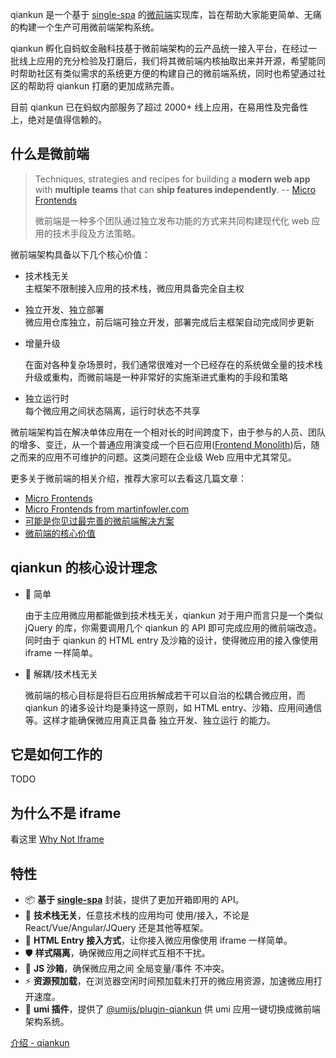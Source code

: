  qiankun 是一个基于 [single-spa](https://github.com/CanopyTax/single-spa) 的[微前端](https://micro-frontends.org/)实现库，旨在帮助大家能更简单、无痛的构建一个生产可用微前端架构系统。

qiankun 孵化自蚂蚁金融科技基于微前端架构的云产品统一接入平台，在经过一批线上应用的充分检验及打磨后，我们将其微前端内核抽取出来并开源，希望能同时帮助社区有类似需求的系统更方便的构建自己的微前端系统，同时也希望通过社区的帮助将 qiankun 打磨的更加成熟完善。

目前 qiankun 已在蚂蚁内部服务了超过 2000+ 线上应用，在易用性及完备性上，绝对是值得信赖的。

什么是微前端
------

> Techniques, strategies and recipes for building a **modern web app** with **multiple teams** that can **ship features independently**. \-\- [Micro Frontends](https://micro-frontends.org/)
> 
> 微前端是一种多个团队通过独立发布功能的方式来共同构建现代化 web 应用的技术手段及方法策略。

微前端架构具备以下几个核心价值：

*   技术栈无关  
    主框架不限制接入应用的技术栈，微应用具备完全自主权
    
*   独立开发、独立部署  
    微应用仓库独立，前后端可独立开发，部署完成后主框架自动完成同步更新
    
*   增量升级
    
    在面对各种复杂场景时，我们通常很难对一个已经存在的系统做全量的技术栈升级或重构，而微前端是一种非常好的实施渐进式重构的手段和策略
    
*   独立运行时  
    每个微应用之间状态隔离，运行时状态不共享
    

微前端架构旨在解决单体应用在一个相对长的时间跨度下，由于参与的人员、团队的增多、变迁，从一个普通应用演变成一个巨石应用([Frontend Monolith](https://www.youtube.com/watch?v=pU1gXA0rfwc))后，随之而来的应用不可维护的问题。这类问题在企业级 Web 应用中尤其常见。

更多关于微前端的相关介绍，推荐大家可以去看这几篇文章：

*   [Micro Frontends](https://micro-frontends.org/)
*   [Micro Frontends from martinfowler.com](https://martinfowler.com/articles/micro-frontends.html)
*   [可能是你见过最完善的微前端解决方案](https://zhuanlan.zhihu.com/p/78362028)
*   [微前端的核心价值](https://zhuanlan.zhihu.com/p/95085796)

qiankun 的核心设计理念
---------------

*   🥄 简单
    
    由于主应用微应用都能做到技术栈无关，qiankun 对于用户而言只是一个类似 jQuery 的库，你需要调用几个 qiankun 的 API 即可完成应用的微前端改造。同时由于 qiankun 的 HTML entry 及沙箱的设计，使得微应用的接入像使用 iframe 一样简单。
    
*   🍡 解耦/技术栈无关
    
    微前端的核心目标是将巨石应用拆解成若干可以自治的松耦合微应用，而 qiankun 的诸多设计均是秉持这一原则，如 HTML entry、沙箱、应用间通信等。这样才能确保微应用真正具备 独立开发、独立运行 的能力。
    

它是如何工作的
-------

TODO

为什么不是 iframe
------------

看这里 [Why Not Iframe](https://www.yuque.com/kuitos/gky7yw/gesexv)

特性
--

*   📦 **基于 [single-spa](https://github.com/CanopyTax/single-spa)** 封装，提供了更加开箱即用的 API。
*   📱 **技术栈无关**，任意技术栈的应用均可 使用/接入，不论是 React/Vue/Angular/JQuery 还是其他等框架。
*   💪 **HTML Entry 接入方式**，让你接入微应用像使用 iframe 一样简单。
*   🛡​ **样式隔离**，确保微应用之间样式互相不干扰。
*   🧳 **JS 沙箱**，确保微应用之间 全局变量/事件 不冲突。
*   ⚡️ **资源预加载**，在浏览器空闲时间预加载未打开的微应用资源，加速微应用打开速度。
*   🔌 **umi 插件**，提供了 [@umijs/plugin-qiankun](https://github.com/umijs/plugins/tree/master/packages/plugin-qiankun) 供 umi 应用一键切换成微前端架构系统。

[介绍 - qiankun](https://qiankun.umijs.org/zh/guide) 
